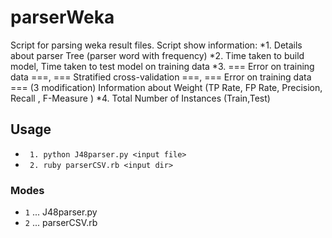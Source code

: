 # parserWeka
Script for parsing weka result files.
Script show information:
*1. Details about parser Tree (parser word with frequency)
*2. Time taken to build model, Time taken to test model on training data
*3.  === Error on training data ===, === Stratified cross-validation ===,  === Error on training data === (3 modification)
Information about Weight (TP Rate,  FP Rate,  Precision,  Recall ,  F-Measure )
*4. Total Number of Instances (Train,Test)

## Usage
* ` 1. python J48parser.py <input file>`
* ` 2. ruby parserCSV.rb <input dir>`


### Modes
* `1` ... J48parser.py
* `2` ... parserCSV.rb



